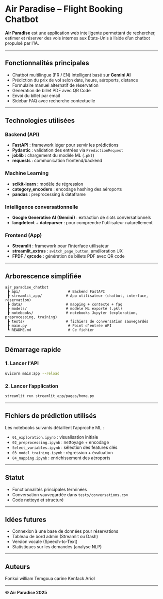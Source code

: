 
# Air Paradise – Flight Booking Chatbot

**Air Paradise** est une application web intelligente permettant de rechercher, estimer et réserver des vols internes aux États-Unis à l’aide d’un chatbot propulsé par l’IA.

---

## Fonctionnalités principales

- Chatbot multilingue (FR / EN) intelligent basé sur **Gemini AI**
- Prédiction du prix de vol selon date, heure, aéroports, distance
- Formulaire manuel alternatif de réservation
- Génération de billet PDF avec QR Code
- Envoi du billet par email
- Sidebar FAQ avec recherche contextuelle

---

## Technologies utilisées

###  Backend (API)
- **FastAPI** : framework léger pour servir les prédictions
- **Pydantic** : validation des entrées via `PredictionRequest`
- **joblib** : chargement du modèle ML (`.pkl`)
- **requests** : communication frontend/backend

### Machine Learning
- **scikit-learn** : modèle de régression
- **category_encoders** : encodage hashing des aéroports
- **pandas** : preprocessing & dataframe

### Intelligence conversationnelle
- **Google Generative AI (Gemini)** : extraction de slots conversationnels
- **langdetect** + **dateparser** : pour comprendre l'utilisateur naturellement

### Frontend (App)
- **Streamlit** : framework pour l'interface utilisateur
- **streamlit_extras** : `switch_page_button`, amélioration UX
- **FPDF** / **qrcode** : génération de billets PDF avec QR code

---

## Arborescence simplifiée

```
air_paradise_chatbot
 ┣ api/                      # Backend FastAPI
 ┣ streamlit_app/           # App utilisateur (chatbot, interface, réservation)
 ┣ data/                    # mapping + contexte + faq
 ┣ models/                  # modèle ML exporté (.pkl)
 ┣ notebooks/               # notebooks Jupyter (exploration, preprocessing, training)
 ┣ tests/                   # fichiers de conversation sauvegardés
 ┣ main.py                   # Point d'entrée API
 ┗ README.md                 # Ce fichier
```

---

## Démarrage rapide

### 1. Lancer l'API
```bash
uvicorn main:app --reload
```

### 2. Lancer l’application
```bash
streamlit run streamlit_app/pages/home.py
```

---

## Fichiers de prédiction utilisés

Les notebooks suivants détaillent l’approche ML :
- `01_exploration.ipynb` : visualisation initiale
- `02_preprocessing.ipynb` : nettoyage + encodage
- `Select_variables.ipynb` : sélection des features clés
- `03_model_training.ipynb` : régression + évaluation
- `04_mapping.ipynb` : enrichissement des aéroports

---

## Statut

-  Fonctionnalités principales terminées
-  Conversation sauvegardée dans `tests/conversations.csv`
-  Code nettoyé et structuré

---

##  Idées futures

- Connexion à une base de données pour réservations
- Tableau de bord admin (Streamlit ou Dash)
- Version vocale (Speech-to-Text)
- Statistiques sur les demandes (analyse NLP)

---

##  Auteurs
Fonkui william
Temgoua carine
Kenfack Ariol

---

**© Air Paradise 2025**
